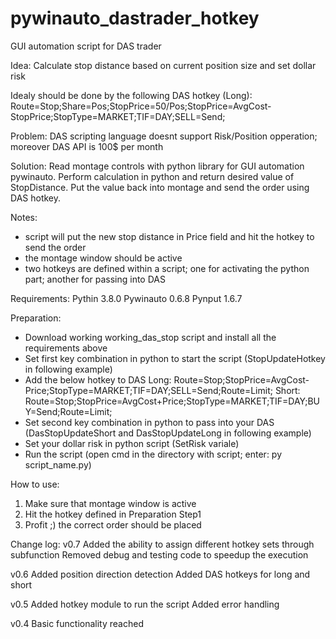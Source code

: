# pywinauto_dastrader_hotkey
GUI automation script for DAS trader

Idea: 
Calculate stop distance based on current position size and set dollar risk

Idealy should be done by the following DAS hotkey (Long):
Route=Stop;Share=Pos;StopPrice=50/Pos;StopPrice=AvgCost-StopPrice;StopType=MARKET;TIF=DAY;SELL=Send;

Problem:
DAS scripting language doesnt support Risk/Position opperation; moreover DAS API is 100$ per month

Solution:
Read montage controls with python library for GUI automation pywinauto. Perform calculation in python and return desired value of StopDistance. Put the value back into montage and send the order using DAS hotkey.

Notes:
- script will put the new stop distance in Price field and hit the hotkey to send the order
- the montage window should be active
- two hotkeys are defined within a script; one for activating the python part; another for passing into DAS

Requirements:
Pythin 3.8.0
Pywinauto 0.6.8
Pynput 1.6.7

Preparation:
- Download working working_das_stop script and install all the requirements above
- Set first key combination in python to start the script (StopUpdateHotkey in following example)
- Add the below hotkey to DAS
Long: Route=Stop;StopPrice=AvgCost-Price;StopType=MARKET;TIF=DAY;SELL=Send;Route=Limit; 
Short: Route=Stop;StopPrice=AvgCost+Price;StopType=MARKET;TIF=DAY;BUY=Send;Route=Limit;
- Set second key combination in python to pass into your DAS (DasStopUpdateShort and DasStopUpdateLong in following example)
- Set your dollar risk in python script (SetRisk variale)
- Run the script (open cmd in the directory with script; enter: py script_name.py)

How to use:
1. Make sure that montage window is active
2. Hit the hotkey defined in Preparation Step1
3. Profit ;) the correct order should be placed


Change log:
v0.7
Added the ability to assign different hotkey sets through subfunction
Removed debug and testing code to speedup the execution

v0.6
Added position direction detection
Added DAS hotkeys for long and short

v0.5
Added hotkey module to run the script
Added error handling

v0.4
Basic functionality reached
